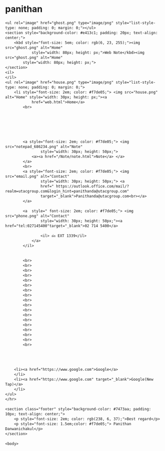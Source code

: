 # panithan<!DOCTYPE html>
<html lang="th">


<head>
    <meta charset="UTF-8">
    <meta name="viewport" content="width=device-width, initial-scale=1.0">
    <link rel="icon" href="boy.png" type="image/png">
    <link rel="Note" href="Note.css" type="text/css">
    <title>MY WEB NOTE</title> 
</head>

<body>


    <ul rel="image" href="ghost.png" type="image/png" style="list-style-type: none; padding: 0; margin: 0;"></ul>
    <section style="background-color: #e413c1; padding: 20px; text-align: center;">
        <kbd style="font-size: 5em; color: rgb(6, 23, 255);"><img src="ghost.png" alt="Home"
                style="width: 80px; height: px;">Web Note</kbd><img src="ghost.png" alt="Home"
            style="width: 80px; height: px;">
    </section>
    <il>
    </il>
    <ul rel="image" href="house.png" type="image/png" style="list-style-type: none; padding: 0; margin: 0;">
        <li style="font-size: 2em; color: #f7de05;"> <img src="house.png" alt="Home" style="width: 30px; height: px;"><a
                href="web.html">Home</a>
            <br>






            <a style="font-size: 2em; color: #f7de05;"> <img src="notepad_686234.png" alt="Note"
                    style="width: 30px; height: 50px;">
                <a><a href="/Note/note.html">Note</a> </a>
            </a>
            <br>
            <a style="font-size: 2em; color: #f7de05;"> <img src="email.png" alt="Contact"
                    style="width: 30px; height: 50px;"> <a
                    href=" https://outlook.office.com/mail/?realm=utacgroup.com&login_hint=panithanda@utacgroup.com"
                    target="_blank">Panithanda@utacgroup.com<br></a>
            </a>
            
            <a  style=" font-size: 2em; color: #f7de05;"> <img src="phone.png" alt="Contact"
                    style="width: 30px; height: 50px;"><a href="tel:027145400"target="_blank">02 714 5400</a>
                
                    <il> ต่อ EXT 1339</il>
                </a>
            </il>

            
            <br>
            <br>
            <br>
            <br>
            <br>
            <br>
            <br>
            <br>
            <br>
            <br>
            <br>
            <br>
            <br>
            <br>
            <br>
            <br>
            <br>
            <br>




        <li><a href="https://www.google.com">Google</a>
        </li>
        <li><a href="https://www.google.com" target="_blank">Google(New Tap)</a>
        </li>
    </ul>
    </hr>

    <section class="footer" style="background-color: #7473aa; padding: 10px; text-align: center;">
        <p style="font-size: 2em; color: rgb(238, 6, 37);">Best regard</p>
        <p style="font-size: 1.5em;color: #f7de05;"> Panithan Danwanichakul</p>
    </section>

    <body>

</html>
